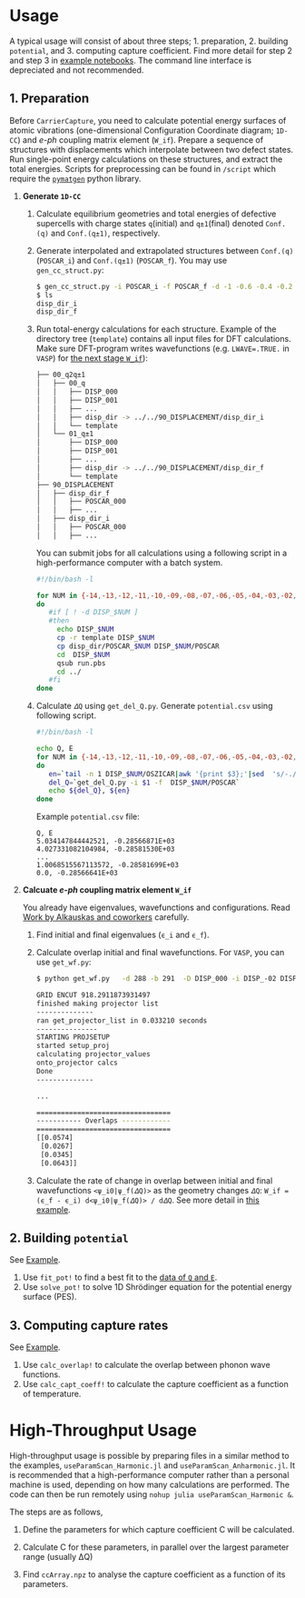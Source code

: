 # Usage

A typical usage will consist of about three steps; 1. preparation, 2. building `potential`, and 3. computing capture coefficient. Find more detail for step 2 and step 3 in [example notebooks](https://github.com/WMD-group/CarrierCapture.jl/tree/master/example/notebook). The command line interface is depreciated and not recommended.

## 1. Preparation

Before `CarrierCapture`, you need to calculate potential energy surfaces of atomic vibrations (one-dimensional Configuration Coordinate diagram; `1D-CC`) and _e-ph_ coupling matrix element (`W_if`). Prepare a sequence of structures with displacements which interpolate between two defect states. Run single-point energy calculations on these structures, and extract the total energies. Scripts for preprocessing can be found in `/script` which require the [`pymatgen`](http://pymatgen.org) python library.

1. **Generate `1D-CC`**

   1. Calculate equilibrium geometries and total energies of defective supercells with charge states `q`(initial) and `q±1`(final) denoted `Conf.(q)` and `Conf.(q±1)`, respectively.

   2. Generate interpolated and extrapolated structures between `Conf.(q)` (`POSCAR_i`) and `Conf.(q±1)` (`POSCAR_f`). You may use `gen_cc_struct.py`:

      ```bash
      $ gen_cc_struct.py -i POSCAR_i -f POSCAR_f -d -1 -0.6 -0.4 -0.2 -0.1 0 0.1 0.2 0.4 0.6 1.0
      $ ls
      disp_dir_i
      disp_dir_f
      ```

   3. Run total-energy calculations for each structure. Example of the directory tree (`template`) contains all input files for DFT calculations. Make sure DFT-program writes wavefunctions (e.g. `LWAVE=.TRUE.` in `VASP`) for [the next stage `W_if`](#wif)):

      ```bash
      ├── 00_q2q±1
      │   ├── 00_q
      │   │   ├── DISP_000
      │   │   ├── DISP_001
      │   │   ├── ...
      │   │   ├── disp_dir -> ../../90_DISPLACEMENT/disp_dir_i
      │   │   └── template
      │   └── 01_q±1
      │       ├── DISP_000
      │       ├── DISP_001
      │       ├── ...
      │       ├── disp_dir -> ../../90_DISPLACEMENT/disp_dir_f
      │       └── template
      ├── 90_DISPLACEMENT
      │   ├── disp_dir_f
      │   │   ├── POSCAR_000
      │   │   ├── ...
      │   ├── disp_dir_i
      │   │   ├── POSCAR_000
      │   │   ├── ...
      ```

      You can submit jobs for all calculations using a following script in a high-performance computer with a batch system.

      ```bash
      #!/bin/bash -l

      for NUM in {-14,-13,-12,-11,-10,-09,-08,-07,-06,-05,-04,-03,-02,-01,000,001,002,003,004,005,006,007,008,009,010,011,012,013,014}
      do
         #if [ ! -d DISP_$NUM ]
         #then
           echo DISP_$NUM
           cp -r template DISP_$NUM
           cp disp_dir/POSCAR_$NUM DISP_$NUM/POSCAR
           cd  DISP_$NUM
           qsub run.pbs
           cd ../
         #fi
      done
      ```

   4. Calculate `𝛥Q` using `get_del_Q.py`. Generate `potential.csv` using following script.<a name="qe_data"></a>

      ```bash
      #!/bin/bash -l

      echo Q, E
      for NUM in {-14,-13,-12,-11,-10,-09,-08,-07,-06,-05,-04,-03,-02,-01,000,001,002,003,004,005,006,007,008,009,010,011,012,013,014}
      do
         en=`tail -n 1 DISP_$NUM/OSZICAR|awk '{print $3};'|sed  's/-./-0./' `
         del_Q=`get_del_Q.py -i $1 -f  DISP_$NUM/POSCAR`
         echo ${del_Q}, ${en}
      done
      ```

      Example `potential.csv` file:

      ```
      Q, E
      5.034147844442521, -0.28566871E+03
      4.027331082104984, -0.28581530E+03
      ...
      1.0068515567113572, -0.28581699E+03
      0.0, -0.28566641E+03
      ```



2. **Calcuate _e-ph_ coupling matrix element `W_if`** <a name="wif"></a>

   You already have eigenvalues, wavefunctions and configurations. Read [Work by Alkauskas and coworkers](https://journals.aps.org/prb/abstract/10.1103/PhysRevB.90.075202) carefully.

   1. Find initial and final eigenvalues (`ϵ_i` and `ϵ_f`).

   2. Calculate overlap initial and final wavefunctions. For `VASP`, you can use `get_wf.py`:
   
      ```bash
      $ python get_wf.py   -d 288 -b 291  -D DISP_000 -i DISP_-02 DISP_-01 DISP_001 DISP_002
      
      GRID ENCUT 918.2911873931497
      finished making projector list
      --------------
      ran get_projector_list in 0.033210 seconds
      ---------------
      STARTING PROJSETUP
      started setup_proj
      calculating projector_values
      onto_projector calcs
      Done
      --------------
      
      ...
      
      =================================
      ----------- Overlaps ------------
      =================================
      [[0.0574]
       [0.0267]
       [0.0345]
       [0.0643]]
      ```
   
   3. Calculate the rate of change in overlap between initial and final wavefunctions `<ψ_i0|ψ_f(𝛥Q)>` as the geometry changes `𝛥Q`:
      `W_if = (ϵ_f - ϵ_i) d<ψ_i0|ψ_f(𝛥Q)> / d𝛥Q`. See more detail in [this example](https://github.com/WMD-group/CarrierCapture.jl/blob/master/example/notebook/e-ph.ipynb).
   
## 2. Building `potential`
See [Example](https://github.com/WMD-group/CarrierCapture.jl/blob/master/example/notebook/Anharmonic%20(DX%20center).ipynb).

  1. Use `fit_pot!` to find a best fit to the [data of `Q` and `E`](#qe_data). 
  2. Use `solve_pot!` to solve 1D Shrödinger equation for the potential energy surface (PES).

## 3. Computing capture rates
See [Example](https://github.com/WMD-group/CarrierCapture.jl/blob/master/example/notebook/Anharmonic%20(DX%20center).ipynb).

  1. Use `calc_overlap!` to calculate the overlap between phonon wave functions.
  2. Use `calc_capt_coeff!` to calculate the capture coefficient as a function of temperature.



# High-Throughput Usage
High-throughput usage is possible by preparing files in a similar method to the examples, `useParamScan_Harmonic.jl` and `useParamScan_Anharmonic.jl`. It is recommended that a high-performance computer rather than a personal machine is used, depending on how many calculations are performed. The code can then be run remotely using `nohup julia useParamScan_Harmonic &`.

The steps are as follows,
1. Define the parameters for which capture coefficient C will be calculated.

2. Calculate C for these parameters, in parallel over the largest parameter range (usually ΔQ)

3. Find `ccArray.npz` to analyse the capture coefficient as a function of its parameters.

